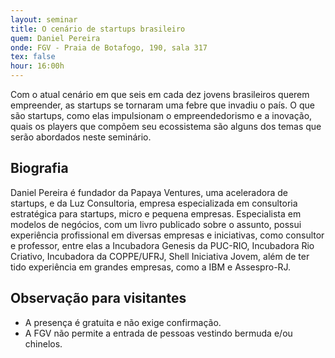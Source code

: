 ```yaml
---
layout: seminar
title: O cenário de startups brasileiro
quem: Daniel Pereira
onde: FGV - Praia de Botafogo, 190, sala 317
tex: false
hour: 16:00h
---
```


Com o atual cenário em que seis em cada dez jovens brasileiros querem
empreender, as startups se tornaram uma febre que invadiu o país. O
que são startups, como elas impulsionam o empreendedorismo e a
inovação, quais os players que compõem seu ecossistema são alguns dos
temas que serão abordados neste seminário.

## Biografia

Daniel Pereira é fundador da Papaya Ventures, uma aceleradora de
startups, e da Luz Consultoria, empresa especializada em consultoria
estratégica para startups, micro e pequena empresas. Especialista em
modelos de negócios, com um livro publicado sobre o assunto, possui
experiência profissional em diversas empresas e iniciativas, como
consultor e professor, entre elas a Incubadora Genesis da PUC-RIO,
Incubadora Rio Criativo, Incubadora da COPPE/UFRJ, Shell Iniciativa
Jovem, além de ter tido experiência em grandes empresas, como a IBM e
Assespro-RJ.

## Observação para visitantes

- A presença é gratuita e não exige confirmação.
- A FGV não permite a entrada de pessoas vestindo bermuda e/ou chinelos.
